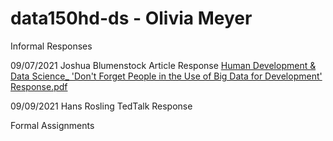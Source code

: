 # data150hd-ds - Olivia Meyer

Informal Responses 

09/07/2021 Joshua Blumenstock Article Response [Human Development & Data Science_ 'Don't Forget People in the Use of Big Data for Development' Response.pdf](https://github.com/otmeyer/data150hd-ds/files/7139102/Human.Development.Data.Science_.Don.t.Forget.People.in.the.Use.of.Big.Data.for.Development.Response.pdf)

09/09/2021 Hans Rosling TedTalk Response

Formal Assignments
